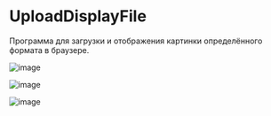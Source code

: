 # UploadDisplayFile
Программа для загрузки и отображения картинки определённого формата в браузере.


![image](https://github.com/MidovG/UploadDisplayFile/assets/139575579/034e2504-52c7-4788-af60-ac455a9e93ae)


![image](https://github.com/MidovG/UploadDisplayFile/assets/139575579/d2d7dfb8-3a29-4030-a156-6758f50fb00e)


![image](https://github.com/MidovG/UploadDisplayFile/assets/139575579/bf83e8d7-d00a-4f35-be53-be66406d2505)


